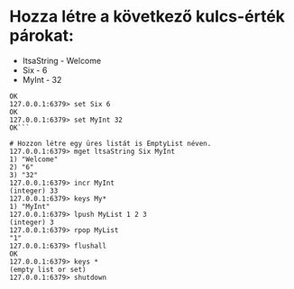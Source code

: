 # Hozza létre a következő kulcs-érték párokat:
 - ItsaString - Welcome
 - Six - 6
 - MyInt - 32

```127.0.0.1:6379> set ltsaString Welcome
OK
127.0.0.1:6379> set Six 6
OK
127.0.0.1:6379> set MyInt 32
OK```

# Hozzon létre egy üres listát is EmptyList néven.
127.0.0.1:6379> mget ltsaString Six MyInt
1) "Welcome"
2) "6"
3) "32"
127.0.0.1:6379> incr MyInt
(integer) 33
127.0.0.1:6379> keys My*
1) "MyInt"
127.0.0.1:6379> lpush MyList 1 2 3
(integer) 3
127.0.0.1:6379> rpop MyList
"1"
127.0.0.1:6379> flushall
OK
127.0.0.1:6379> keys *
(empty list or set)
127.0.0.1:6379> shutdown
